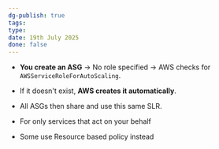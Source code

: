 ```yaml
---
dg-publish: true
tags: 
type: 
date: 19th July 2025
done: false
---
```


- **You create an ASG** → No role specified → AWS checks for `AWSServiceRoleForAutoScaling`.
- If it doesn't exist, **AWS creates it automatically**.    
- All ASGs then share and use this same SLR.

- For only services that act on your behalf
- Some use Resource based policy instead